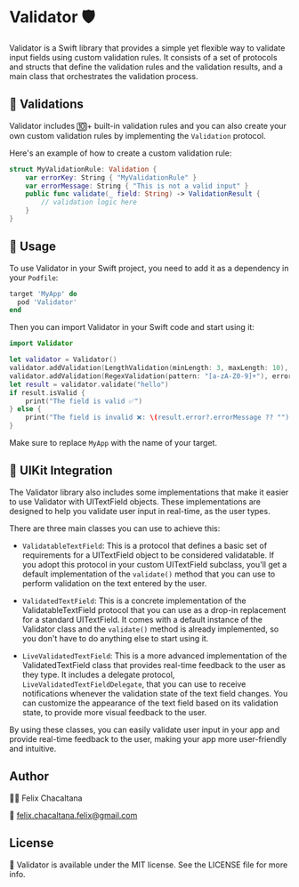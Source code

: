 # Validator 🛡️

<!-- [![CI Status](https://img.shields.io/travis/lazymisu/Validator.svg?style=flat)](https://travis-ci.org/lazymisu/Validator)
[![Version](https://img.shields.io/cocoapods/v/Validator.svg?style=flat)](https://cocoapods.org/pods/Validator)
[![License](https://img.shields.io/cocoapods/l/Validator.svg?style=flat)](https://cocoapods.org/pods/Validator)
[![Platform](https://img.shields.io/cocoapods/p/Validator.svg?style=flat)](https://cocoapods.org/pods/Validator) -->

Validator is a Swift library that provides a simple yet flexible way to validate input fields using custom validation rules. It consists of a set of protocols and structs that define the validation rules and the validation results, and a main class that orchestrates the validation process.

## 🧪 Validations

Validator includes 🔟+ built-in validation rules and you can also create your own custom validation rules by implementing the `Validation` protocol.

Here's an example of how to create a custom validation rule:

```swift
struct MyValidationRule: Validation {
    var errorKey: String { "MyValidationRule" }
    var errorMessage: String { "This is not a valid input" }
    public func validate(_ field: String) -> ValidationResult {
        // validation logic here
    }
}

```

## 🚀 Usage

To use Validator in your Swift project, you need to add it as a dependency in your `Podfile`:

```ruby
target 'MyApp' do
  pod 'Validator'
end
```

Then you can import Validator in your Swift code and start using it:

```swift
import Validator

let validator = Validator()
validator.addValidation(LengthValidation(minLength: 3, maxLength: 10), errorMessage: "The field must be between 3 and 10 characters long")
validator.addValidation(RegexValidation(pattern: "[a-zA-Z0-9]+"), errorMessage: "The field must contain only alphanumeric characters")
let result = validator.validate("hello")
if result.isValid {
    print("The field is valid ✅")
} else {
    print("The field is invalid ❌: \(result.error?.errorMessage ?? "")")
}

```

Make sure to replace `MyApp` with the name of your target.

## 🎨 UIKit Integration

The Validator library also includes some implementations that make it easier to use Validator with UITextField objects. These implementations are designed to help you validate user input in real-time, as the user types.

There are three main classes you can use to achieve this:

- `ValidatableTextField`: This is a protocol that defines a basic set of requirements for a UITextField object to be considered validatable. If you adopt this protocol in your custom UITextField subclass, you'll get a default implementation of the `validate()` method that you can use to perform validation on the text entered by the user.

- `ValidatedTextField`: This is a concrete implementation of the ValidatableTextField protocol that you can use as a drop-in replacement for a standard UITextField. It comes with a default instance of the Validator class and the `validate()` method is already implemented, so you don't have to do anything else to start using it.

- `LiveValidatedTextField`: This is a more advanced implementation of the ValidatedTextField class that provides real-time feedback to the user as they type. It includes a delegate protocol, `LiveValidatedTextFieldDelegate`, that you can use to receive notifications whenever the validation state of the text field changes. You can customize the appearance of the text field based on its validation state, to provide more visual feedback to the user.

By using these classes, you can easily validate user input in your app and provide real-time feedback to the user, making your app more user-friendly and intuitive.

## Author

👨‍💻 Felix Chacaltana

📧 felix.chacaltana.felix@gmail.com

## License

📝 Validator is available under the MIT license. See the LICENSE file for more info.
